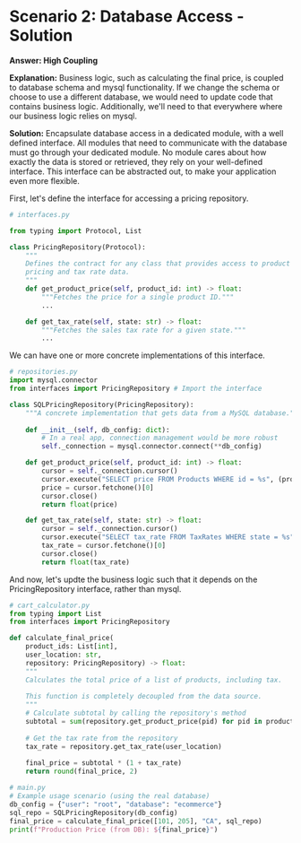 # Scenario 2: Database Access - Solution

**Answer: High Coupling**

**Explanation:** Business logic, such as calculating the final price, is coupled to database schema and mysql functionality. If we change the schema or choose to use a different database, we would need to update code that contains business logic. Additionally, we'll need to that everywhere where our business logic relies on mysql.

**Solution:** Encapsulate database access in a dedicated module, with a well defined interface. All modules that need to communicate with the database must go through your dedicated module. No module cares about how exactly the data is stored or retrieved, they rely on your well-defined interface. This interface can be abstracted out, to make your application even more flexible.

First, let's define the interface for accessing a pricing repository.
```python
# interfaces.py

from typing import Protocol, List

class PricingRepository(Protocol):
    """
    Defines the contract for any class that provides access to product
    pricing and tax rate data.
    """
    def get_product_price(self, product_id: int) -> float:
        """Fetches the price for a single product ID."""
        ...

    def get_tax_rate(self, state: str) -> float:
        """Fetches the sales tax rate for a given state."""
        ...
```

We can have one or more concrete implementations of this interface.

```python
# repositories.py
import mysql.connector
from interfaces import PricingRepository # Import the interface

class SQLPricingRepository(PricingRepository):
    """A concrete implementation that gets data from a MySQL database."""
    
    def __init__(self, db_config: dict):
        # In a real app, connection management would be more robust
        self._connection = mysql.connector.connect(**db_config)

    def get_product_price(self, product_id: int) -> float:
        cursor = self._connection.cursor()
        cursor.execute("SELECT price FROM Products WHERE id = %s", (product_id,))
        price = cursor.fetchone()[0]
        cursor.close()
        return float(price)

    def get_tax_rate(self, state: str) -> float:
        cursor = self._connection.cursor()
        cursor.execute("SELECT tax_rate FROM TaxRates WHERE state = %s", (state,))
        tax_rate = cursor.fetchone()[0]
        cursor.close()
        return float(tax_rate)
```

And now, let's updte the business logic such that it depends on the PricingRepository interface, rather than mysql.

```python
# cart_calculator.py
from typing import List
from interfaces import PricingRepository

def calculate_final_price(
    product_ids: List[int],
    user_location: str,
    repository: PricingRepository) -> float:
    """
    Calculates the total price of a list of products, including tax.
    
    This function is completely decoupled from the data source.
    """
    # Calculate subtotal by calling the repository's method
    subtotal = sum(repository.get_product_price(pid) for pid in product_ids)
    
    # Get the tax rate from the repository
    tax_rate = repository.get_tax_rate(user_location)
    
    final_price = subtotal * (1 + tax_rate)
    return round(final_price, 2)
```

```python
# main.py
# Example usage scenario (using the real database)
db_config = {"user": "root", "database": "ecommerce"}
sql_repo = SQLPricingRepository(db_config)
final_price = calculate_final_price([101, 205], "CA", sql_repo)
print(f"Production Price (from DB): ${final_price}")
```
